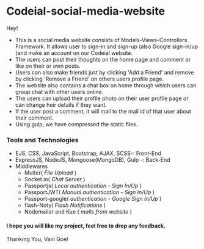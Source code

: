 # Codeial-social-media-website
Hey! 
- This is a social media website consists of Models-Views-Controllers Framework.
It allows user to sign-in and sign-up (also Google sign-in/up )and make an account on our Codeial website.
- The users can post their thoughts on the home page and comment or like on their or own posts.
- Users can also make friends just by clicking 'Add a Friend' and remove by clicking 'Remove a Friend' on others users profile page.
- The website also contains a chat box on home through which users can group chat with other users online.
- The users can upload their profile photo on their user profile page or can change heir details if they want.
- If the user post a comment, it will mail to the mail id of that user about their comment.
- Using gulp, we have compressed the static files.

### Tools and Technologies
- EJS, CSS, JavaScript, Bootstrap, AJAX, SCSS-: Front-End 
- ExpressJS, NodeJS, Mongoose(MongoDB), Gulp -: Back-End
- Middlewares
	- Multer( *File Upload* )
	- Socket.io( *Chat Server* )
	- Passportjs( *Local authentication - Sign In/Up* )
	- PassportJWT( *Manual authentication - Sign In/Up* )
	- Passport-google( *authentication - Google Sign In/Up* )
	- flash-Noty( *Flash Notifications* )
	- Nodemailer and Kue ( *mails from website* ) 

#### I hope you will like my project, feel free to drop any feedback.

Thanking You,
Vani Goel
